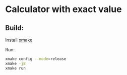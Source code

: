 # Calculator with exact value

## Build:

Install [xmake](https://xmake.io/#/guide/installation)

Run:
```bash
xmake config --mode=release
xmake -j8
xmake run
```
